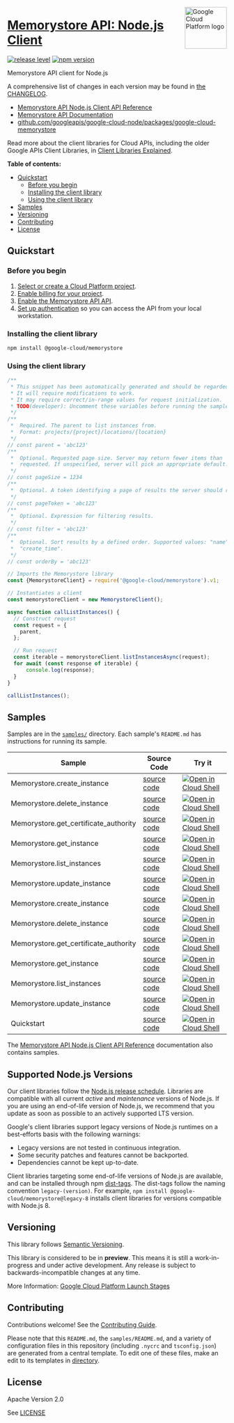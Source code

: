 [//]: # "This README.md file is auto-generated, all changes to this file will be lost."
[//]: # "To regenerate it, use `python -m synthtool`."
<img src="https://avatars2.githubusercontent.com/u/2810941?v=3&s=96" alt="Google Cloud Platform logo" title="Google Cloud Platform" align="right" height="96" width="96"/>

# [Memorystore API: Node.js Client](https://github.com/googleapis/google-cloud-node/tree/main/packages/google-cloud-memorystore)

[![release level](https://img.shields.io/badge/release%20level-preview-yellow.svg?style=flat)](https://cloud.google.com/terms/launch-stages)
[![npm version](https://img.shields.io/npm/v/@google-cloud/memorystore.svg)](https://www.npmjs.org/package/@google-cloud/memorystore)




Memorystore API client for Node.js


A comprehensive list of changes in each version may be found in
[the CHANGELOG](https://github.com/googleapis/google-cloud-node/tree/main/packages/google-cloud-memorystore/CHANGELOG.md).

* [Memorystore API Node.js Client API Reference][client-docs]
* [Memorystore API Documentation][product-docs]
* [github.com/googleapis/google-cloud-node/packages/google-cloud-memorystore](https://github.com/googleapis/google-cloud-node/tree/main/packages/google-cloud-memorystore)

Read more about the client libraries for Cloud APIs, including the older
Google APIs Client Libraries, in [Client Libraries Explained][explained].

[explained]: https://cloud.google.com/apis/docs/client-libraries-explained

**Table of contents:**


* [Quickstart](#quickstart)
  * [Before you begin](#before-you-begin)
  * [Installing the client library](#installing-the-client-library)
  * [Using the client library](#using-the-client-library)
* [Samples](#samples)
* [Versioning](#versioning)
* [Contributing](#contributing)
* [License](#license)

## Quickstart

### Before you begin

1.  [Select or create a Cloud Platform project][projects].
1.  [Enable billing for your project][billing].
1.  [Enable the Memorystore API API][enable_api].
1.  [Set up authentication][auth] so you can access the
    API from your local workstation.

### Installing the client library

```bash
npm install @google-cloud/memorystore
```


### Using the client library

```javascript
/**
 * This snippet has been automatically generated and should be regarded as a code template only.
 * It will require modifications to work.
 * It may require correct/in-range values for request initialization.
 * TODO(developer): Uncomment these variables before running the sample.
 */
/**
 *  Required. The parent to list instances from.
 *  Format: projects/{project}/locations/{location}
 */
// const parent = 'abc123'
/**
 *  Optional. Requested page size. Server may return fewer items than
 *  requested. If unspecified, server will pick an appropriate default.
 */
// const pageSize = 1234
/**
 *  Optional. A token identifying a page of results the server should return.
 */
// const pageToken = 'abc123'
/**
 *  Optional. Expression for filtering results.
 */
// const filter = 'abc123'
/**
 *  Optional. Sort results by a defined order. Supported values: "name",
 *  "create_time".
 */
// const orderBy = 'abc123'

// Imports the Memorystore library
const {MemorystoreClient} = require('@google-cloud/memorystore').v1;

// Instantiates a client
const memorystoreClient = new MemorystoreClient();

async function callListInstances() {
  // Construct request
  const request = {
    parent,
  };

  // Run request
  const iterable = memorystoreClient.listInstancesAsync(request);
  for await (const response of iterable) {
      console.log(response);
  }
}

callListInstances();

```



## Samples

Samples are in the [`samples/`](https://github.com/googleapis/google-cloud-node/tree/main/packages/google-cloud-memorystore/samples) directory. Each sample's `README.md` has instructions for running its sample.

| Sample                      | Source Code                       | Try it |
| --------------------------- | --------------------------------- | ------ |
| Memorystore.create_instance | [source code](https://github.com/googleapis/google-cloud-node/blob/main/packages/google-cloud-memorystore/samples/generated/v1/memorystore.create_instance.js) | [![Open in Cloud Shell][shell_img]](https://console.cloud.google.com/cloudshell/open?git_repo=https://github.com/googleapis/google-cloud-node&page=editor&open_in_editor=packages/google-cloud-memorystore/samples/generated/v1/memorystore.create_instance.js,packages/google-cloud-memorystore/samples/README.md) |
| Memorystore.delete_instance | [source code](https://github.com/googleapis/google-cloud-node/blob/main/packages/google-cloud-memorystore/samples/generated/v1/memorystore.delete_instance.js) | [![Open in Cloud Shell][shell_img]](https://console.cloud.google.com/cloudshell/open?git_repo=https://github.com/googleapis/google-cloud-node&page=editor&open_in_editor=packages/google-cloud-memorystore/samples/generated/v1/memorystore.delete_instance.js,packages/google-cloud-memorystore/samples/README.md) |
| Memorystore.get_certificate_authority | [source code](https://github.com/googleapis/google-cloud-node/blob/main/packages/google-cloud-memorystore/samples/generated/v1/memorystore.get_certificate_authority.js) | [![Open in Cloud Shell][shell_img]](https://console.cloud.google.com/cloudshell/open?git_repo=https://github.com/googleapis/google-cloud-node&page=editor&open_in_editor=packages/google-cloud-memorystore/samples/generated/v1/memorystore.get_certificate_authority.js,packages/google-cloud-memorystore/samples/README.md) |
| Memorystore.get_instance | [source code](https://github.com/googleapis/google-cloud-node/blob/main/packages/google-cloud-memorystore/samples/generated/v1/memorystore.get_instance.js) | [![Open in Cloud Shell][shell_img]](https://console.cloud.google.com/cloudshell/open?git_repo=https://github.com/googleapis/google-cloud-node&page=editor&open_in_editor=packages/google-cloud-memorystore/samples/generated/v1/memorystore.get_instance.js,packages/google-cloud-memorystore/samples/README.md) |
| Memorystore.list_instances | [source code](https://github.com/googleapis/google-cloud-node/blob/main/packages/google-cloud-memorystore/samples/generated/v1/memorystore.list_instances.js) | [![Open in Cloud Shell][shell_img]](https://console.cloud.google.com/cloudshell/open?git_repo=https://github.com/googleapis/google-cloud-node&page=editor&open_in_editor=packages/google-cloud-memorystore/samples/generated/v1/memorystore.list_instances.js,packages/google-cloud-memorystore/samples/README.md) |
| Memorystore.update_instance | [source code](https://github.com/googleapis/google-cloud-node/blob/main/packages/google-cloud-memorystore/samples/generated/v1/memorystore.update_instance.js) | [![Open in Cloud Shell][shell_img]](https://console.cloud.google.com/cloudshell/open?git_repo=https://github.com/googleapis/google-cloud-node&page=editor&open_in_editor=packages/google-cloud-memorystore/samples/generated/v1/memorystore.update_instance.js,packages/google-cloud-memorystore/samples/README.md) |
| Memorystore.create_instance | [source code](https://github.com/googleapis/google-cloud-node/blob/main/packages/google-cloud-memorystore/samples/generated/v1beta/memorystore.create_instance.js) | [![Open in Cloud Shell][shell_img]](https://console.cloud.google.com/cloudshell/open?git_repo=https://github.com/googleapis/google-cloud-node&page=editor&open_in_editor=packages/google-cloud-memorystore/samples/generated/v1beta/memorystore.create_instance.js,packages/google-cloud-memorystore/samples/README.md) |
| Memorystore.delete_instance | [source code](https://github.com/googleapis/google-cloud-node/blob/main/packages/google-cloud-memorystore/samples/generated/v1beta/memorystore.delete_instance.js) | [![Open in Cloud Shell][shell_img]](https://console.cloud.google.com/cloudshell/open?git_repo=https://github.com/googleapis/google-cloud-node&page=editor&open_in_editor=packages/google-cloud-memorystore/samples/generated/v1beta/memorystore.delete_instance.js,packages/google-cloud-memorystore/samples/README.md) |
| Memorystore.get_certificate_authority | [source code](https://github.com/googleapis/google-cloud-node/blob/main/packages/google-cloud-memorystore/samples/generated/v1beta/memorystore.get_certificate_authority.js) | [![Open in Cloud Shell][shell_img]](https://console.cloud.google.com/cloudshell/open?git_repo=https://github.com/googleapis/google-cloud-node&page=editor&open_in_editor=packages/google-cloud-memorystore/samples/generated/v1beta/memorystore.get_certificate_authority.js,packages/google-cloud-memorystore/samples/README.md) |
| Memorystore.get_instance | [source code](https://github.com/googleapis/google-cloud-node/blob/main/packages/google-cloud-memorystore/samples/generated/v1beta/memorystore.get_instance.js) | [![Open in Cloud Shell][shell_img]](https://console.cloud.google.com/cloudshell/open?git_repo=https://github.com/googleapis/google-cloud-node&page=editor&open_in_editor=packages/google-cloud-memorystore/samples/generated/v1beta/memorystore.get_instance.js,packages/google-cloud-memorystore/samples/README.md) |
| Memorystore.list_instances | [source code](https://github.com/googleapis/google-cloud-node/blob/main/packages/google-cloud-memorystore/samples/generated/v1beta/memorystore.list_instances.js) | [![Open in Cloud Shell][shell_img]](https://console.cloud.google.com/cloudshell/open?git_repo=https://github.com/googleapis/google-cloud-node&page=editor&open_in_editor=packages/google-cloud-memorystore/samples/generated/v1beta/memorystore.list_instances.js,packages/google-cloud-memorystore/samples/README.md) |
| Memorystore.update_instance | [source code](https://github.com/googleapis/google-cloud-node/blob/main/packages/google-cloud-memorystore/samples/generated/v1beta/memorystore.update_instance.js) | [![Open in Cloud Shell][shell_img]](https://console.cloud.google.com/cloudshell/open?git_repo=https://github.com/googleapis/google-cloud-node&page=editor&open_in_editor=packages/google-cloud-memorystore/samples/generated/v1beta/memorystore.update_instance.js,packages/google-cloud-memorystore/samples/README.md) |
| Quickstart | [source code](https://github.com/googleapis/google-cloud-node/blob/main/packages/google-cloud-memorystore/samples/quickstart.js) | [![Open in Cloud Shell][shell_img]](https://console.cloud.google.com/cloudshell/open?git_repo=https://github.com/googleapis/google-cloud-node&page=editor&open_in_editor=packages/google-cloud-memorystore/samples/quickstart.js,packages/google-cloud-memorystore/samples/README.md) |



The [Memorystore API Node.js Client API Reference][client-docs] documentation
also contains samples.

## Supported Node.js Versions

Our client libraries follow the [Node.js release schedule](https://github.com/nodejs/release#release-schedule).
Libraries are compatible with all current _active_ and _maintenance_ versions of
Node.js.
If you are using an end-of-life version of Node.js, we recommend that you update
as soon as possible to an actively supported LTS version.

Google's client libraries support legacy versions of Node.js runtimes on a
best-efforts basis with the following warnings:

* Legacy versions are not tested in continuous integration.
* Some security patches and features cannot be backported.
* Dependencies cannot be kept up-to-date.

Client libraries targeting some end-of-life versions of Node.js are available, and
can be installed through npm [dist-tags](https://docs.npmjs.com/cli/dist-tag).
The dist-tags follow the naming convention `legacy-(version)`.
For example, `npm install @google-cloud/memorystore@legacy-8` installs client libraries
for versions compatible with Node.js 8.

## Versioning

This library follows [Semantic Versioning](http://semver.org/).







This library is considered to be in **preview**. This means it is still a
work-in-progress and under active development. Any release is subject to
backwards-incompatible changes at any time.


More Information: [Google Cloud Platform Launch Stages][launch_stages]

[launch_stages]: https://cloud.google.com/terms/launch-stages

## Contributing

Contributions welcome! See the [Contributing Guide](https://github.com/googleapis/google-cloud-node/blob/main/CONTRIBUTING.md).

Please note that this `README.md`, the `samples/README.md`,
and a variety of configuration files in this repository (including `.nycrc` and `tsconfig.json`)
are generated from a central template. To edit one of these files, make an edit
to its templates in
[directory](https://github.com/googleapis/synthtool).

## License

Apache Version 2.0

See [LICENSE](https://github.com/googleapis/google-cloud-node/blob/main/LICENSE)

[client-docs]: https://cloud.google.com/nodejs/docs/reference/memorystore/latest
[product-docs]: https://cloud.google.com/memorystore/docs/valkey
[shell_img]: https://gstatic.com/cloudssh/images/open-btn.png
[projects]: https://console.cloud.google.com/project
[billing]: https://support.google.com/cloud/answer/6293499#enable-billing
[enable_api]: https://console.cloud.google.com/flows/enableapi?apiid=memorystore.googleapis.com
[auth]: https://cloud.google.com/docs/authentication/external/set-up-adc-local

